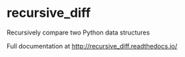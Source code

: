 recursive_diff
=============
Recursively compare two Python data structures

Full documentation at http://recursive_diff.readthedocs.io/
